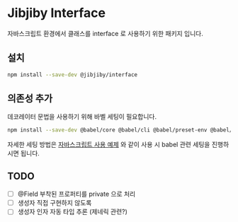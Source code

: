 # Jibjiby Interface

자바스크립트 환경에서 클래스를 interface 로 사용하기 위한 패키지 입니다.

## 설치

```bash
npm install --save-dev @jibjiby/interface
```

## 의존성 추가

데코레이터 문법을 사용하기 위해 바벨 세팅이 필요합니다.

```bash
npm install --save-dev @babel/core @babel/cli @babel/preset-env @babel/node nodemon @babel/plugin-proposal-decorators reflect-metadata

```

자세한 세팅 방법은 [자바스크립트 사용 예제](./example/js-version/) 와 같이 사용 시 babel 관련 세팅을 진행하시면 됩니다.

## TODO

- [ ] @Field 부착된 프로퍼티를 private 으로 처리
- [ ] 생성자 직접 구현하지 않도록
- [ ] 생성자 인자 자동 타입 추론 (제네릭 관련?)

